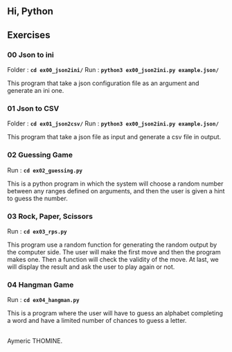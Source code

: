 ## Hi, Python

## <a name='exercises'>Exercises</a>

### 00 Json to ini

Folder : **`cd ex00_json2ini/`**
Run : **`python3 ex00_json2ini.py example.json/`**

This program that take a json configuration file as an argument and generate an ini one.

### 01 Json to CSV 

Folder : **`cd ex01_json2csv/`**
Run : **`python3 ex00_json2ini.py example.json/`**

This program that take a json file as input and generate a csv file in output.

### 02 Guessing Game

Run : **`cd ex02_guessing.py`**

This is a python program in which the system will choose a random number between any ranges defined on arguments, and then the user is given a hint to guess the number.

### 03 Rock, Paper, Scissors

Run : **`cd ex03_rps.py`**

This program use a random function for generating the random output by the computer side.
The user will make the first move and then the program makes one.
Then a function will check the validity of the move. At last, we will display the result and ask the user to play again or not.

### 04 Hangman Game

Run : **`cd ex04_hangman.py`**

This is a program where the user will have to guess an alphabet completing a word and have a limited number of chances to guess a letter.

##

Aymeric THOMINE.
